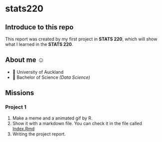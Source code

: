 # stats220
## Introduce to this repo
This report was created by my first project in **STATS 220**, which will show what I learned in the **STATS 220**.
## About me :relaxed:
- :school: University of Auckland
- :book: Bachelor of Science *(Data Science)*
## Missions
### Project 1
1. Make a meme and a animated gif by R.
2. Show it with a markdown file. You can check it in the file called [Index.Rmd](https://pche223.github.io/stats220/)
3. Writing the project report.
